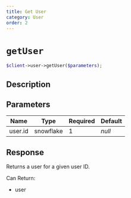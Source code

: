 ```yaml
---
title: Get User
category: User
order: 2
---
```


# `getUser`

```php
$client->user->getUser($parameters);
```

## Description



## Parameters


Name | Type | Required | Default
--- | --- | --- | ---
user.id | snowflake | 1 | *null*

## Response

Returns a user for a given user ID.

Can Return:

* user
